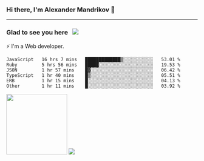 ### Hi there, I'm Alexander Mandrikov 👋

- - -

### Glad to see you here &nbsp; ![](https://komarev.com/ghpvc/?username=nunsez&color=blue&label=visitors)

⚡ I'm a Web developer.

<!--✨ My GitHub <a href="https://nunsez.github.io/" target="_blank">resume link</a>-->

<!--
**nunsez/nunsez** is a ✨ _special_ ✨ repository because its `README.md` (this file) appears on your GitHub profile.

Here are some ideas to get you started:

- 🔭 I’m currently working on ...
- 🌱 I’m currently learning ...
- 👯 I’m looking to collaborate on ...
- 🤔 I’m looking for help with ...
- 💬 Ask me about ...
- 📫 How to reach me: ...
- 😄 Pronouns: ...
- ⚡ Fun fact: ...
-->


<!--START_SECTION:waka-->

```text
JavaScript   16 hrs 7 mins   █████████████▒░░░░░░░░░░░   53.01 %
Ruby         5 hrs 56 mins   █████░░░░░░░░░░░░░░░░░░░░   19.53 %
JSON         1 hr 57 mins    █▓░░░░░░░░░░░░░░░░░░░░░░░   06.42 %
TypeScript   1 hr 40 mins    █▒░░░░░░░░░░░░░░░░░░░░░░░   05.51 %
ERB          1 hr 15 mins    █░░░░░░░░░░░░░░░░░░░░░░░░   04.13 %
Other        1 hr 11 mins    █░░░░░░░░░░░░░░░░░░░░░░░░   03.92 %
```

<!--END_SECTION:waka-->

<span>
<img height="160em" src="https://github-readme-stats.vercel.app/api?username=nunsez&show_icons=true&count_private=true&hide_border=true&hide=issues" />
<img src="https://github-readme-stats.vercel.app/api/top-langs/?username=nunsez&layout=compact&hide_border=true" />
</span>

<!--
[![willianrod's wakatime stats](https://github-readme-stats.vercel.app/api/wakatime?username=nunsez&hide_border=true)](https://github.com/anuraghazra/github-readme-stats)
-->
